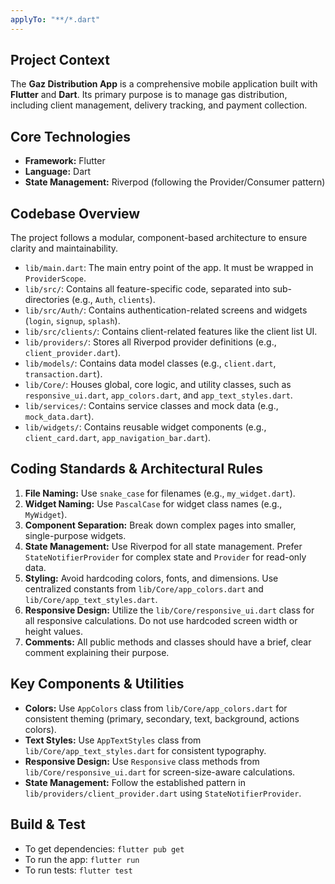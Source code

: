 ```yaml
---
applyTo: "**/*.dart"
---
```


## Project Context
The **Gaz Distribution App** is a comprehensive mobile application built with **Flutter** and **Dart**. Its primary purpose is to manage gas distribution, including client management, delivery tracking, and payment collection.

## Core Technologies
* **Framework:** Flutter
* **Language:** Dart
* **State Management:** Riverpod (following the Provider/Consumer pattern)

## Codebase Overview
The project follows a modular, component-based architecture to ensure clarity and maintainability.

* `lib/main.dart`: The main entry point of the app. It must be wrapped in `ProviderScope`.
* `lib/src/`: Contains all feature-specific code, separated into sub-directories (e.g., `Auth`, `clients`).
* `lib/src/Auth/`: Contains authentication-related screens and widgets (`login`, `signup`, `splash`).
* `lib/src/clients/`: Contains client-related features like the client list UI.
* `lib/providers/`: Stores all Riverpod provider definitions (e.g., `client_provider.dart`).
* `lib/models/`: Contains data model classes (e.g., `client.dart`, `transaction.dart`).
* `lib/Core/`: Houses global, core logic, and utility classes, such as `responsive_ui.dart`, `app_colors.dart`, and `app_text_styles.dart`.
* `lib/services/`: Contains service classes and mock data (e.g., `mock_data.dart`).
* `lib/widgets/`: Contains reusable widget components (e.g., `client_card.dart`, `app_navigation_bar.dart`).

## Coding Standards & Architectural Rules
1. **File Naming:** Use `snake_case` for filenames (e.g., `my_widget.dart`).
2. **Widget Naming:** Use `PascalCase` for widget class names (e.g., `MyWidget`).
3. **Component Separation:** Break down complex pages into smaller, single-purpose widgets.
4. **State Management:** Use Riverpod for all state management. Prefer `StateNotifierProvider` for complex state and `Provider` for read-only data.
5. **Styling:** Avoid hardcoding colors, fonts, and dimensions. Use centralized constants from `lib/Core/app_colors.dart` and `lib/Core/app_text_styles.dart`.
6. **Responsive Design:** Utilize the `lib/Core/responsive_ui.dart` class for all responsive calculations. Do not use hardcoded screen width or height values.
7. **Comments:** All public methods and classes should have a brief, clear comment explaining their purpose.

## Key Components & Utilities
* **Colors:** Use `AppColors` class from `lib/Core/app_colors.dart` for consistent theming (primary, secondary, text, background, actions colors).
* **Text Styles:** Use `AppTextStyles` class from `lib/Core/app_text_styles.dart` for consistent typography.
* **Responsive Design:** Use `Responsive` class methods from `lib/Core/responsive_ui.dart` for screen-size-aware calculations.
* **State Management:** Follow the established pattern in `lib/providers/client_provider.dart` using `StateNotifierProvider`.

## Build & Test
* To get dependencies: `flutter pub get`
* To run the app: `flutter run`
* To run tests: `flutter test`